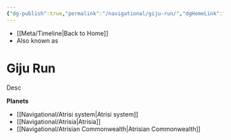 ```yaml
---
{"dg-publish":true,"permalink":"/navigational/giju-run/","dgHomeLink":false}
---
```


- [[Meta/Timeline\|Back to Home]]
- Also known as 

# Giju Run
Desc

**Planets**
- [[Navigational/Atrisi system\|Atrisi system]]
- [[Navigational/Atrisia\|Atrisia]]
- [[Navigational/Atrisian Commonwealth\|Atrisian Commonwealth]]
